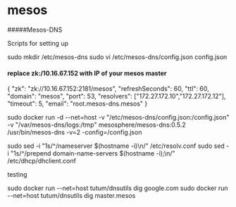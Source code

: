 # mesos

#####Mesos-DNS

Scripts for setting up

sudo mkdir /etc/mesos-dns
sudo vi /etc/mesos-dns/config.json
config.json

#### replace zk:/10.16.67.152 with IP of your mesos master
  {
  "zk": "zk://10.16.67.152:2181/mesos",
  "refreshSeconds": 60,
  "ttl": 60,
  "domain": "mesos",
  "port": 53,
  "resolvers": ["172.27.172.10","172.27.172.12"],
  "timeout": 5,
  "email": "root.mesos-dns.mesos"
  }

sudo docker run -d --net=host -v "/etc/mesos-dns/config.json:/config.json" -v "/var/mesos-dns/logs:/tmp" mesosphere/mesos-dns:0.5.2 /usr/bin/mesos-dns -v=2 -config=/config.json


sudo sed -i "1s/^/nameserver $(hostname -i)\n/" /etc/resolv.conf
sudo sed -i "1s/^/prepend domain-name-servers $(hostname -i);\n/" /etc/dhcp/dhclient.conf

testing

sudo docker run --net=host tutum/dnsutils dig google.com
sudo docker run --net=host tutum/dnsutils dig master.mesos
